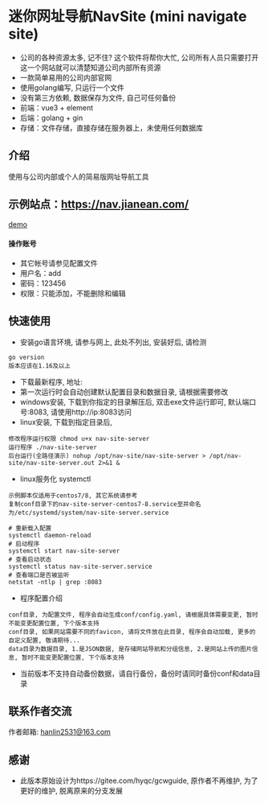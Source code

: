 # 迷你网址导航NavSite (mini navigate site)
- 公司的各种资源太多, 记不住? 这个软件将帮你大忙, 公司所有人员只需要打开这一个网站就可以清楚知道公司内部所有资源
- 一款简单易用的公司内部官网
- 使用golang编写, 只运行一个文件
- 没有第三方依赖, 数据保存为文件, 自己可任何备份
- 前端：vue3 + element
- 后端：golang + gin
- 存储：文件存储，直接存储在服务器上，未使用任何数据库

## 介绍
使用与公司内部或个人的简易版网址导航工具

## 示例站点：https://nav.jianean.com/
[demo](https://nav.jianean.com/)
#### 操作账号
- 其它帐号请参见配置文件
- 用户名：add
- 密码：123456
- 权限：只能添加，不能删除和编辑

## 快速使用
- 安装go语言环境, 请参与网上, 此处不列出, 安装好后, 请检测
```
go version 
版本应该在1.16及以上
```
- 下载最新程序, 地址: 
- 第一次运行时会自动创建默认配置目录和数据目录, 请根据需要修改
- windows安装, 下载到你指定的目录解压后, 双击exe文件运行即可, 默认端口号:8083, 请使用http://ip:8083访问
- linux安装, 下载到指定目录后, 
```
修改程序运行权限 chmod u+x nav-site-server
运行程序 ./nav-site-server
后台运行(全路径演示) nohup /opt/nav-site/nav-site-server > /opt/nav-site/nav-site-server.out 2>&1 &
```
- linux服务化 systemctl
```
示例脚本仅适用于centos7/8, 其它系统请参考
复制conf目录下的nav-site-server-centos7-8.service至并命名为/etc/systemd/system/nav-site-server.service

# 重新载入配置
systemctl daemon-reload 
# 启动程序
systemctl start nav-site-server
# 查看启动状态
systemctl status nav-site-server.service 
# 查看端口是否被监听
netstat -ntlp | grep :8083

```
- 程序配置介绍
```
conf目录, 为配置文件, 程序会自动生成conf/config.yaml, 请根据具体需要变更, 暂时不能变更配置位置, 下个版本支持
conf目录, 如果网站需要不同的favicon, 请将文件放在此目录, 程序会自动加载, 更多的自定义配置, 敬请期待...
data目录为数据目录, 1.是JSON数据, 是存储网站导航和分组信息, 2.是网站上传的图片信息, 暂时不能变更配置位置, 下个版本支持
```
- 当前版本不支持自动备份数据，请自行备份，备份时请同时备份conf和data目录

## 联系作者交流
作者邮箱: hanlin2531@163.com

## 感谢
- 此版本原始设计为https://gitee.com/hyqc/gcwguide, 原作者不再维护, 为了更好的维护, 脱离原来的分支发展
